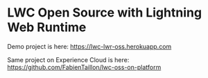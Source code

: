 # LWC Open Source with Lightning Web Runtime

Demo project is here: https://lwc-lwr-oss.herokuapp.com

Same project on Experience Cloud is here: https://github.com/FabienTaillon/lwc-oss-on-platform